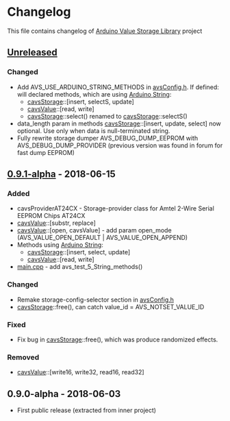 <!---
 Copyright (c) 2018 ace (https://github.com/ru-ace)
 
 This software is released under the MIT License.
 https://opensource.org/licenses/MIT
-->
# Changelog 
This file contains changelog of [Arduino Value Storage Library](https://github.com/ru-ace/arduino-value-storage/) project


## [Unreleased]
### Changed
- Add AVS_USE_ARDUINO_STRING_METHODS in [avsConfig.h]. If defined: will declared methods, which are using [Arduino String](https://www.arduino.cc/reference/en/language/variables/data-types/stringobject/):
  - [cavsStorage]::[insert, selectS, update] 
  - [cavsValue]::[read, write]
  - [cavsStorage]::select() renamed to [cavsStorage]::selectS() 
- data_length param in methods [cavsStorage]::[insert, update, select] now optional. Use only when data is null-terminated string. 
- Fully rewrite storage dumper AVS_DEBUG_DUMP_EEPROM with AVS_DEBUG_DUMP_PROVIDER (previous version was found in forum for fast dump EEPROM)



## [0.9.1-alpha] - 2018-06-15
### Added
- cavsProviderAT24CX - Storage-provider class for Amtel 2-Wire Serial EEPROM Chips AT24CX
- [cavsValue]::[substr, replace]
- [cavsValue]::[open, cavsValue] - add param open_mode (AVS_VALUE_OPEN_DEFAULT | AVS_VALUE_OPEN_APPEND) 
- Methods using [Arduino String](https://www.arduino.cc/reference/en/language/variables/data-types/stringobject/):
  - [cavsStorage]::[insert, select, update] 
  - [cavsValue]::[read, write]
- [main.cpp] - add avs_test_5_String_methods() 
### Changed
- Remake storage-config-selector section in [avsConfig.h]
- [cavsStorage]::free(), can catch value_id = AVS_NOTSET_VALUE_ID
### Fixed
- Fix bug in [cavsStorage]::free(), which was produce randomized effects.
### Removed
- [cavsValue]::[write16, write32, read16, read32] 

## 0.9.0-alpha - 2018-06-03
- First public release (extracted from inner project)


[Unreleased]: https://github.com/ru-ace/arduino-value-storage/compare/v0.9.1-alpha...HEAD
[0.9.1-alpha]: https://github.com/ru-ace/arduino-value-storage/compare/v0.9.0-alpha...v0.9.1-alpha

[cavsStorage]: ./src/cavsStorage.h
[cavsValue]: ./src/cavsValue.h
[main.cpp]: ./src/main.cpp
[avsConfig.h]: ./src/avsConfig.h
